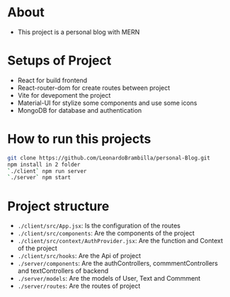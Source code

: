 # About 
- This project is a personal blog with MERN

# Setups of Project
- React for build frontend
- React-router-dom for create routes between project
- Vite for devepoment the project
- Material-UI for stylize some components and use some icons
- MongoDB for database and authentication


# How to run this projects
```sh
git clone https://github.com/LeonardoBrambilla/personal-Blog.git
npm install in 2 folder
`./client` npm run server
`./server` npm start
```

# Project structure
- `./client/src/App.jsx`: Is the configuration of the routes
- `./client/src/components`: Are the components of the project
- `./client/src/context/AuthProvider.jsx`: Are the function and Context of the project 
- `./client/src/hooks`: Are the Api of project 
- `./server/components`: Are the authControllers, commmentControllers and textControllers of backend
- `./server/models`: Are the models of User, Text and Commment
- `./server/routes`: Are the routes of project








